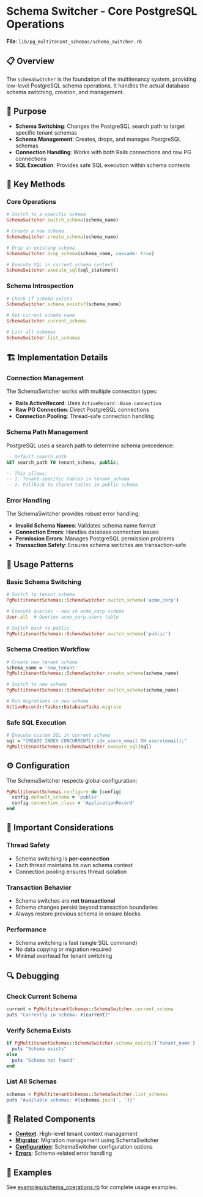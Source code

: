 # Schema Switcher - Core PostgreSQL Operations

**File**: `lib/pg_multitenant_schemas/schema_switcher.rb`

## 📋 Overview

The `SchemaSwitcher` is the foundation of the multitenancy system, providing low-level PostgreSQL schema operations. It handles the actual database schema switching, creation, and management.

## 🎯 Purpose

- **Schema Switching**: Changes the PostgreSQL search path to target specific tenant schemas
- **Schema Management**: Creates, drops, and manages PostgreSQL schemas
- **Connection Handling**: Works with both Rails connections and raw PG connections
- **SQL Execution**: Provides safe SQL execution within schema contexts

## 🔧 Key Methods

### Core Operations

```ruby
# Switch to a specific schema
SchemaSwitcher.switch_schema(schema_name)

# Create a new schema
SchemaSwitcher.create_schema(schema_name)

# Drop an existing schema
SchemaSwitcher.drop_schema(schema_name, cascade: true)

# Execute SQL in current schema context
SchemaSwitcher.execute_sql(sql_statement)
```

### Schema Introspection

```ruby
# Check if schema exists
SchemaSwitcher.schema_exists?(schema_name)

# Get current schema name
SchemaSwitcher.current_schema

# List all schemas
SchemaSwitcher.list_schemas
```

## 🏗️ Implementation Details

### Connection Management

The SchemaSwitcher works with multiple connection types:

- **Rails ActiveRecord**: Uses `ActiveRecord::Base.connection`
- **Raw PG Connection**: Direct PostgreSQL connections
- **Connection Pooling**: Thread-safe connection handling

### Schema Path Management

PostgreSQL uses a search path to determine schema precedence:

```sql
-- Default search path
SET search_path TO tenant_schema, public;

-- This allows:
-- 1. Tenant-specific tables in tenant_schema
-- 2. Fallback to shared tables in public schema
```

### Error Handling

The SchemaSwitcher provides robust error handling:

- **Invalid Schema Names**: Validates schema name format
- **Connection Errors**: Handles database connection issues
- **Permission Errors**: Manages PostgreSQL permission problems
- **Transaction Safety**: Ensures schema switches are transaction-safe

## 🔄 Usage Patterns

### Basic Schema Switching

```ruby
# Switch to tenant schema
PgMultitenantSchemas::SchemaSwitcher.switch_schema('acme_corp')

# Execute queries - now in acme_corp schema
User.all  # Queries acme_corp.users table

# Switch back to public
PgMultitenantSchemas::SchemaSwitcher.switch_schema('public')
```

### Schema Creation Workflow

```ruby
# Create new tenant schema
schema_name = 'new_tenant'
PgMultitenantSchemas::SchemaSwitcher.create_schema(schema_name)

# Switch to new schema
PgMultitenantSchemas::SchemaSwitcher.switch_schema(schema_name)

# Run migrations in new schema
ActiveRecord::Tasks::DatabaseTasks.migrate
```

### Safe SQL Execution

```ruby
# Execute custom SQL in current schema
sql = "CREATE INDEX CONCURRENTLY idx_users_email ON users(email);"
PgMultitenantSchemas::SchemaSwitcher.execute_sql(sql)
```

## ⚙️ Configuration

The SchemaSwitcher respects global configuration:

```ruby
PgMultitenantSchemas.configure do |config|
  config.default_schema = 'public'
  config.connection_class = 'ApplicationRecord'
end
```

## 🚨 Important Considerations

### Thread Safety

- Schema switching is **per-connection**
- Each thread maintains its own schema context
- Connection pooling ensures thread isolation

### Transaction Behavior

- Schema switches are **not transactional**
- Schema changes persist beyond transaction boundaries
- Always restore previous schema in ensure blocks

### Performance

- Schema switching is fast (single SQL command)
- No data copying or migration required
- Minimal overhead for tenant switching

## 🔍 Debugging

### Check Current Schema

```ruby
current = PgMultitenantSchemas::SchemaSwitcher.current_schema
puts "Currently in schema: #{current}"
```

### Verify Schema Exists

```ruby
if PgMultitenantSchemas::SchemaSwitcher.schema_exists?('tenant_name')
  puts "Schema exists"
else
  puts "Schema not found"
end
```

### List All Schemas

```ruby
schemas = PgMultitenantSchemas::SchemaSwitcher.list_schemas
puts "Available schemas: #{schemas.join(', ')}"
```

## 🔗 Related Components

- **[Context](context.md)**: High-level tenant context management
- **[Migrator](migrator.md)**: Migration management using SchemaSwitcher
- **[Configuration](configuration.md)**: SchemaSwitcher configuration options
- **[Errors](errors.md)**: Schema-related error handling

## 📝 Examples

See [examples/schema_operations.rb](../examples/) for complete usage examples.
